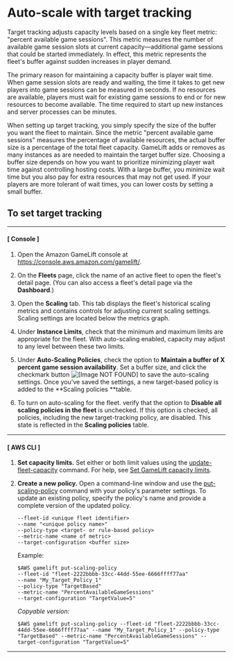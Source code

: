 # Auto\-scale with target tracking<a name="fleets-autoscaling-target"></a>

Target tracking adjusts capacity levels based on a single key fleet metric: "percent available game sessions"\. This metric measures the number of available game session slots at current capacity—additional game sessions that could be started immediately\. In effect, this metric represents the fleet's buffer against sudden increases in player demand\. 

The primary reason for maintaining a capacity buffer is player wait time\. When game session slots are ready and waiting, the time it takes to get new players into game sessions can be measured in seconds\. If no resources are available, players must wait for existing game sessions to end or for new resources to become available\. The time required to start up new instances and server processes can be minutes\. 

When setting up target tracking, you simply specify the size of the buffer you want the fleet to maintain\. Since the metric "percent available game sessions" measures the percentage of available resources, the actual buffer size is a percentage of the total fleet capacity\. GameLift adds or removes as many instances as are needed to maintain the target buffer size\. Choosing a buffer size depends on how you want to prioritize minimizing player wait time against controlling hosting costs\. With a large buffer, you minimize wait time but you also pay for extra resources that may not get used\. If your players are more tolerant of wait times, you can lower costs by setting a small buffer\. 

## To set target tracking<a name="fleets-autoscaling-policy-setting-console"></a>

------
#### [ Console ]

1. Open the Amazon GameLift console at [https://console\.aws\.amazon\.com/gamelift/](https://console.aws.amazon.com/gamelift/)\.

1. On the **Fleets** page, click the name of an active fleet to open the fleet's detail page\. \(You can also access a fleet's detail page via the **Dashboard**\.\) 

1. Open the **Scaling** tab\. This tab displays the fleet's historical scaling metrics and contains controls for adjusting current scaling settings\. Scaling settings are located below the metrics graph\.

1. Under **Instance Limits**, check that the minimum and maximum limits are appropriate for the fleet\. With auto\-scaling enabled, capacity may adjust to any level between these two limits\. 

1. Under **Auto\-Scaling Policies**, check the option to **Maintain a buffer of X percent game session availability**\. Set a buffer size, and click the checkmark button ![\[Image NOT FOUND\]](http://docs.aws.amazon.com/gamelift/latest/developerguide/images/checkmark.png) to save the auto\-scaling settings\. Once you've saved the settings, a new target\-based policy is added to the **Scaling policies **table\. 

1. To turn on auto\-scaling for the fleet\. verify that the option to **Disable all scaling policies in the fleet** is unchecked\. If this option is checked, all policies, including the new target\-tracking policy, are disabled\. This state is reflected in the **Scaling policies** table\.

    

------
#### [ AWS CLI ]

1. **Set capacity limits\.** Set either or both limit values using the [update\-fleet\-capacity](https://docs.aws.amazon.com/cli/latest/reference/gamelift/update-fleet-capacity.html) command\. For help, see [Set GameLift capacity limits](fleets-capacity-limits.md)\.

1. **Create a new policy\.** Open a command\-line window and use the [put\-scaling\-policy](https://docs.aws.amazon.com/cli/latest/reference/gamelift/put-scaling-policy.html) command with your policy's parameter settings\. To update an existing policy, specify the policy's name and provide a complete version of the updated policy\.

   ```
   --fleet-id <unique fleet identifier>
   --name "<unique policy name>"
   --policy-type <target- or rule-based policy>
   --metric-name <name of metric>
   --target-configuration <buffer size>
   ```

   Example:

   ```
   $AWS gamelift put-scaling-policy
   --fleet-id "fleet-2222bbbb-33cc-44dd-55ee-6666ffff77aa"
   --name "My_Target_Policy_1"
   --policy-type "TargetBased" 
   --metric-name "PercentAvailableGameSessions"
   --target-configuration "TargetValue=5"
   ```

   *Copyable version:*

   ```
   $AWS gamelift put-scaling-policy --fleet-id "fleet-2222bbbb-33cc-44dd-55ee-6666ffff77aa" --name "My_Target_Policy_1" --policy-type "TargetBased" --metric-name "PercentAvailableGameSessions" --target-configuration "TargetValue=5"
   ```

------